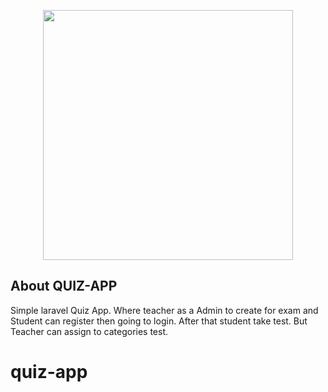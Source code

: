<p align="center"><a href="https://laravel.com" target="_blank"><img src="https://raw.githubusercontent.com/laravel/art/master/logo-lockup/5%20SVG/2%20CMYK/1%20Full%20Color/laravel-logolockup-cmyk-red.svg" width="400"></a></p>


## About QUIZ-APP

Simple laravel Quiz App. Where teacher as a Admin to create  for exam and Student can register then going to login. After that student take  test. But Teacher can assign to categories  test.


# quiz-app

